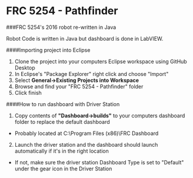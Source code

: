 # FRC 5254 - Pathfinder
###FRC 5254's 2016 robot re-written in Java

Robot Code is written in Java but dashboard is done in LabVIEW. 

####Importing project into Eclipse

1. Clone the project into your computers Eclipse workspace using GitHub Desktop
2. In Eclipse's "Package Explorer" right click and choose "Import"
3. Select **General->Existing Projects into Workspace**
4. Browse and find your "FRC 5254 - Pathfinder" folder
5. Click finish 

####How to run dashboard with Driver Station 

1. Copy contents of **"Dashboard->builds"** to your computers dashboard folder to replace the default dashboard
  - Probably located at C:\Program Files (x86)\FRC Dashboard
2. Launch the driver station and the dashboard should launch automatically if it's in the right location  
 - If not, make sure the driver station Dashboard Type is set to "Default" under the gear icon in the Driver Station
